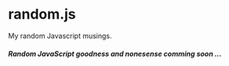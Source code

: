 # random.js

My random Javascript musings.

##### Random JavaScript goodness and nonesense comming soon ...
